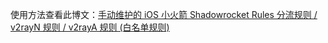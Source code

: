 使用方法查看此博文：[手动维护的 iOS 小火箭 Shadowrocket Rules 分流规则 / v2rayN 规则 / v2rayA 规则 (白名单规则)](https://tigress.cc/2024/03/31/shadowrocket-rules/)

